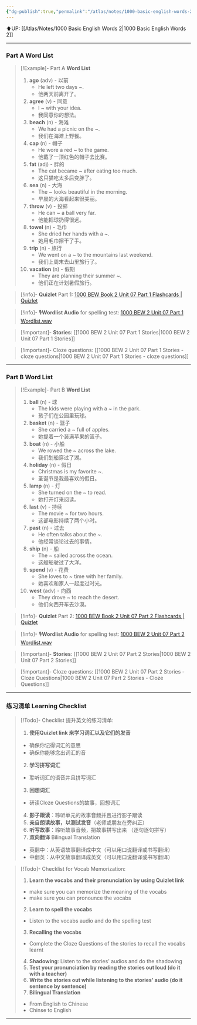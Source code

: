 ```yaml
---
{"dg-publish":true,"permalink":"/atlas/notes/1000-basic-english-words-2-unit-07/"}
---
```


⬆️UP: [[Atlas/Notes/1000 Basic English Words 2\|1000 Basic English Words 2]]

---
### Part A Word List

> [!Example]- Part A **Word List**
> 1. **ago** (adv) - 以前
>     - He left two days ~.
>     - 他两天前离开了。
> 2. **agree** (v) - 同意
>     - I ~ with your idea.
>     - 我同意你的想法。
> 3. **beach** (n) - 海滩
>     - We had a picnic on the ~.
>     - 我们在海滩上野餐。
> 4. **cap** (n) - 帽子
>     - He wore a red ~ to the game.
>     - 他戴了一顶红色的帽子去比赛。
> 5. **fat** (adj) - 胖的
>     - The cat became ~ after eating too much.
>     - 这只猫吃太多后变胖了。
> 6. **sea** (n) - 大海
>     - The ~ looks beautiful in the morning.
>     - 早晨的大海看起来很美丽。
> 7. **throw** (v) - 投掷
>     - He can ~ a ball very far.
>     - 他能把球扔得很远。
> 8. **towel** (n) - 毛巾
>     - She dried her hands with a ~.
>     - 她用毛巾擦干了手。
> 9. **trip** (n) - 旅行
>     - We went on a ~ to the mountains last weekend.
>     - 我们上周末去山里旅行了。
> 10. **vacation** (n) - 假期
>     - They are planning their summer ~.
>     - 他们正在计划暑假旅行。

> [!info]- **Quizlet** Part 1: [1000 BEW Book 2 Unit 07 Part 1 Flashcards | Quizlet](https://quizlet.com/my/989147831/1000-bew-book-2-unit-07-part-1-flash-cards/?i=1vbzw5&x=1jqt)

> [!info]- 🎙️**Wordlist Audio** for spelling test: [1000 BEW 2 Unit 07 Part 1 Wordlist.wav]()

> [!important]- **Stories**: [[1000 BEW 2 Unit 07 Part 1 Stories\|1000 BEW 2 Unit 07 Part 1 Stories]]

> [!important]- Cloze questions: [[1000 BEW 2 Unit 07 Part 1 Stories - cloze questions\|1000 BEW 2 Unit 07 Part 1 Stories - cloze questions]]

---
### Part B Word List


> [!Example]- Part B **Word List**
> 1. **ball** (n) - 球
>     - The kids were playing with a ~ in the park.
>     - 孩子们在公园里玩球。
> 2. **basket** (n) - 篮子
>     - She carried a ~ full of apples.
>     - 她提着一个装满苹果的篮子。
> 3. **boat** (n) - 小船
>     - We rowed the ~ across the lake.
>     - 我们划船穿过了湖。
> 4. **holiday** (n) - 假日
>     - Christmas is my favorite ~.
>     - 圣诞节是我最喜欢的假日。
> 5. **lamp** (n) - 灯
>     - She turned on the ~ to read.
>     - 她打开灯来阅读。
> 6. **last** (v) - 持续
>     - The movie ~ for two hours.
>     - 这部电影持续了两个小时。
> 7. **past** (n) - 过去
>     - He often talks about the ~.
>     - 他经常谈论过去的事情。
> 8. **ship** (n) - 船
>     - The ~ sailed across the ocean.
>     - 这艘船驶过了大洋。
> 9. **spend** (v) - 花费
>     - She loves to ~ time with her family.
>     - 她喜欢和家人一起度过时光。
> 10. **west** (adv) - 向西
>     - They drove ~ to reach the desert.
>     - 他们向西开车去沙漠。

> [!info]- **Quizlet** Part 2: [1000 BEW Book 2 Unit 07 Part 2 Flashcards | Quizlet](https://quizlet.com/my/1060400334/1000-bew-book-2-unit-07-part-2-flash-cards/?i=1vbzw5&x=1jqt)

> [!info]- 🎙️**Wordlist Audio** for spelling test: [1000 BEW 2 Unit 07 Part 2 Wordlist.wav]()

> [!important]- **Stories**: [[1000 BEW 2 Unit 07 Part 2 Stories\|1000 BEW 2 Unit 07 Part 2 Stories]]

> [!important]- Cloze questions: [[1000 BEW 2 Unit 07 Part 2 Stories - Cloze Questions\|1000 BEW 2 Unit 07 Part 2 Stories - Cloze Questions]]

---
### 练习清单 Learning Checklist

> [!Todo]- Checklist 提升英文的练习清单:
> 1. **使用Quizlet link 来学习词汇以及它们的发音** 
>	- 确保你记得词汇的意思 
>	- 确保你能够念出词汇的音 
> 2. **学习拼写词汇** 
>	- 聆听词汇的语音并且拼写词汇 
> 3. **回想词汇**
>	- 研读Cloze Questions的故事，回想词汇 
> 4. **影子跟读**：聆听单元的故事音频并且进行影子跟读 
> 5. **亲自朗读故事，以测试发音**（老师或朋友在旁纠正）
> 6. **听写故事**：聆听故事音频，把故事拼写出来 （逐句逐句拼写）
> 7. **双向翻译** Bilingual Translation 
>	- 英翻中：从英语故事翻译成中文（可以用口说翻译或书写翻译）
>	- 中翻英：从中文故事翻译成英文（可以用口说翻译或书写翻译）

> [!Todo]- Checklist for Vocab Memorization:
> 
> 1. **Learn the vocabs and their pronunciation by using Quizlet link**
>	- make sure you can memorize the meaning of the vocabs
>	- make sure you can pronounce the vocabs
> 2. **Learn to spell the vocabs**
>	- Listen to the vocabs audio and do the spelling test
> 3. **Recalling the vocabs**
>	- Complete the Cloze Questions of the stories to recall the vocabs learnt
> 4. **Shadowing**: Listen to the stories' audios and do the shadowing
> 5. **Test your pronunciation by reading the stories out loud (do it with a teacher)**
> 6. **Write the stories out while listening to the stories' audio (do it sentence by sentence)**
> 7. **Bilingual Translation** 
> 	- From English to Chinese
> 	- Chinse to English



---

